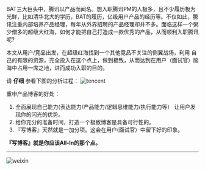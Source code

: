 BAT三大巨头中，腾讯以产品而闻名。想入职腾讯PM的人极多，且不少履历极为光鲜，比如清华北大的学历，BAT的履历，亿级用户产品的经历等。不仅如此，腾讯注重内部培养产品经理，每年从外界招聘的产品经理却并不多。面临这样一个粥少僧多的超级大红海，如何才能把自己打造成一款优秀的产品，从而顺利入职腾讯呢?

本文从用户/竞品出发，在超级红海找到一个其他竞品不关注的侧翼战场，利用
自己的有限的资源，完全投入在这个点上，做到极致，从而达到在用户（面试官）脑海中占用一席之地，进而成功入职的目的。

请 **仔细** 参看下图的分析过程：
![tencent](https://raw.githubusercontent.com/che3vinci/che3vinci.github.io/master/_posts/media/tencent_recrurit_PM.png)

重申产品博客的好处：  
1. 全面展现自己能力(表达能力/产品能力/逻辑思维能力/执行能力等）
让用户发现你的闪光的优势。  
2. 给你充分的准备时间，打造一个极致博客是具备可行性的。  
3. 『写博客』天然就是一加分项。这会在用户(面试官）中留下好的印象。

**『写博客』就是你应该All-In的那个点。**

-----------------

![weixin](https://raw.githubusercontent.com/che3vinci/che3vinci.github.io/master/_posts/media/weixin.jpg)


